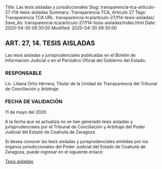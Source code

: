Title: Las tesis aisladas y jurisdiccionales
Slug: transparencia-tca-articulo-27-f14-tesis-aisladas
Summary: Transparencia TCA, Artículo 27
Tags: Transparencia TCA
URL: transparencia-tca/articulo-27/f14-tesis-aisladas/
Save_As: transparencia-tca/articulo-27/f14-tesis-aisladas/index.html
Date: 2020-04-30 09:30:00
Modified: 2020-04-30 09:30:00


## ART. 27, 14. TESIS AISLADAS

Las tesis aisladas y jurisprudenciales publicadas en el Boletín de Información Judicial o en el Periódico Oficial del Gobierno del Estado.

### RESPONSABLE

Lic. Liliana Ortiz Herrera, Titular de la Unidad de Transparencia del Tribunal de Conciliación y Arbitraje

### FECHA DE VALIDACIÓN

11 de mayo del 2020

A la fecha que se actualiza no se han generado tesis aisladas y jurisprudenciales por el Tribunal de Conciliación y Arbitraje del Poder Judicial del Estado de Coahuila de Zaragoza

Si desea conocer las tesis aisladas y jurisprudenciales emitidas por los órganos jurisdiccionales del Poder Judicial del Estado de Coahuila de Zaragoza, puede ingresar en el siguiente enlace:

[Tesis aisladas](https://www.pjecz.gob.mx/transparencia/articulo-27/f19-tesis-aisladas/)


